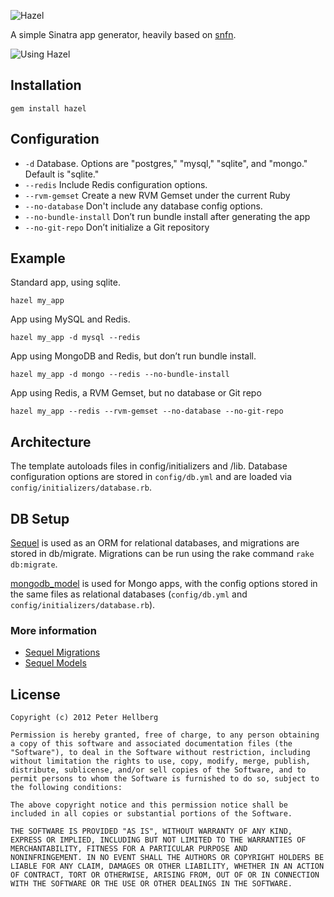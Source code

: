 ![Hazel](http://c7.github.com/hazel/images/hazel_small.png)

A simple Sinatra app generator, heavily based on [snfn](https://github.com/zachpendleton/snfn).

![Using Hazel](http://c7.github.com/hazel/images/using_hazel.gif)

## Installation

    gem install hazel

## Configuration

*  `-d` Database. Options are "postgres," "mysql," "sqlite", and "mongo."
   Default is "sqlite."
*  `--redis` Include Redis configuration options.
* `--rvm-gemset` Create a new RVM Gemset under the current Ruby
* `--no-database` Don't include any database config options.
* `--no-bundle-install` Don’t run bundle install after generating the app
* `--no-git-repo` Don’t initialize a Git repository

## Example

Standard app, using sqlite.

    hazel my_app

App using MySQL and Redis.

    hazel my_app -d mysql --redis

App using MongoDB and Redis, but don’t run bundle install.

    hazel my_app -d mongo --redis --no-bundle-install

App using Redis, a RVM Gemset, but no database or Git repo

    hazel my_app --redis --rvm-gemset --no-database --no-git-repo

## Architecture

The template autoloads files in config/initializers and
/lib. Database configuration options are stored in `config/db.yml`
and are loaded via `config/initializers/database.rb`.

## DB Setup

[Sequel](http://sequel.rubyforge.org) is used as an ORM for
relational databases, and migrations are stored in db/migrate.
Migrations can be run using the rake command `rake db:migrate`.

[mongodb_model](https://github.com/alexeypetrushin/mongodb_model)
is used for Mongo apps, with the config options
stored in the same files as relational databases (`config/db.yml`
and `config/initializers/database.rb`).

### More information

*  [Sequel Migrations](http://sequel.rubyforge.org/rdoc/files/doc/migration_rdoc.html)
*  [Sequel Models](http://sequel.rubyforge.org/rdoc/classes/Sequel/Model.html)

## License

    Copyright (c) 2012 Peter Hellberg
    
    Permission is hereby granted, free of charge, to any person obtaining
    a copy of this software and associated documentation files (the
    "Software"), to deal in the Software without restriction, including
    without limitation the rights to use, copy, modify, merge, publish,
    distribute, sublicense, and/or sell copies of the Software, and to
    permit persons to whom the Software is furnished to do so, subject to
    the following conditions:
    
    The above copyright notice and this permission notice shall be
    included in all copies or substantial portions of the Software.
    
    THE SOFTWARE IS PROVIDED "AS IS", WITHOUT WARRANTY OF ANY KIND,
    EXPRESS OR IMPLIED, INCLUDING BUT NOT LIMITED TO THE WARRANTIES OF
    MERCHANTABILITY, FITNESS FOR A PARTICULAR PURPOSE AND
    NONINFRINGEMENT. IN NO EVENT SHALL THE AUTHORS OR COPYRIGHT HOLDERS BE
    LIABLE FOR ANY CLAIM, DAMAGES OR OTHER LIABILITY, WHETHER IN AN ACTION
    OF CONTRACT, TORT OR OTHERWISE, ARISING FROM, OUT OF OR IN CONNECTION
    WITH THE SOFTWARE OR THE USE OR OTHER DEALINGS IN THE SOFTWARE.

